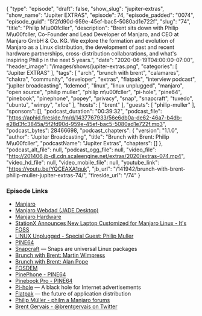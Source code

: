 {
  "type": "episode",
  "draft": false,
  "show_slug": "jupiter-extras",
  "show_name": "Jupiter EXTRAS",
  "episode": 74,
  "episode_padded": "0074",
  "episode_guid": "5f2fd90d-959e-45ef-bac5-5080ad1e722f",
  "slug": "74",
  "title": "Philip M\u00fcller",
  "description": "Brent sits down with Philip M\u00fcller, Co-Founder and Lead Developer of Manjaro, and CEO at Manjaro GmbH & Co. KG. We explore the formation and evolution of Manjaro as a Linux distribution, the development of past and recent hardware partnerships, cross-distribution collaborations, and what's inspiring Philip in the next 5 years.",
  "date": "2020-06-19T04:00:00-07:00",
  "header_image": "/images/shows/jupiter-extras.png",
  "categories": [
    "Jupiter EXTRAS"
  ],
  "tags": [
    "arch",
    "brunch with brent",
    "calamares",
    "chakra",
    "community",
    "developer",
    "extras",
    "flatpak",
    "interview podcast",
    "jupiter broadcasting",
    "kdemod",
    "linux",
    "linux unplugged",
    "manjaro",
    "open source",
    "philip muller",
    "philip m\u00fcller",
    "pi-hole",
    "pine64",
    "pinebook",
    "pinephone",
    "popey",
    "privacy",
    "snap",
    "snapcraft",
    "tuxedo",
    "ubuntu",
    "wimpy",
    "xfce"
  ],
  "hosts": [
    "brent"
  ],
  "guests": [
    "philip-muller"
  ],
  "sponsors": [],
  "podcast_duration": "00:39:32",
  "podcast_file": "https://aphid.fireside.fm/d/1437767933/56e6db0a-de62-46a7-b4db-e28d3fc3845a/5f2fd90d-959e-45ef-bac5-5080ad1e722f.mp3",
  "podcast_bytes": 28466698,
  "podcast_chapters": {
    "version": "1.1.0",
    "author": "Jupiter Broadcasting",
    "title": "Brunch with Brent: Philip M\u00fcller",
    "podcastName": "Jupiter Extras",
    "chapters": []
  },
  "podcast_alt_file": null,
  "podcast_ogg_file": null,
  "video_file": "http://201406.jb-dl.cdn.scaleengine.net/extras/2020/extras-074.mp4",
  "video_hd_file": null,
  "video_mobile_file": null,
  "youtube_link": "https://youtu.be/YQCEAXA1quk",
  "jb_url": "/141942/brunch-with-brent-philip-muller-jupiter-extras-74/",
  "fireside_url": "/74"
}


### Episode Links

  * [Manjaro](https://manjaro.org/ "Manjaro")
  * [Manjaro Webdad (JADE Desktop)](https://manjaro.org/download/#manjaro-webdad "Manjaro Webdad \(JADE Desktop\)")
  * [Manjaro Hardware](https://manjaro.org/hardware/ "Manjaro Hardware")
  * [StationX Announces New Laptop Customized for Manjaro Linux - It's FOSS](https://itsfoss.com/stationx-manjaro-linux/ "StationX Announces New Laptop Customized for Manjaro Linux - It's FOSS")
  * [LINUX Unplugged - Special Guest: Philip Muller](https://linuxunplugged.com/guests/philipmuller "LINUX Unplugged - Special Guest: Philip Muller")
  * [PINE64](https://www.pine64.org/ "PINE64")
  * [Snapcraft](https://snapcraft.io/ "Snapcraft") — Snaps are universal Linux packages
  * [Brunch with Brent: Martin Wimpress](https://extras.show/29 "Brunch with Brent: Martin Wimpress")
  * [Brunch with Brent: Alan Pope](https://extras.show/38 "Brunch with Brent: Alan Pope")
  * [FOSDEM](https://fosdem.org/ "FOSDEM")
  * [PinePhone - PINE64](https://www.pine64.org/pinephone/ "PinePhone - PINE64")
  * [Pinebook Pro - PINE64](https://www.pine64.org/pinebook-pro/ "Pinebook Pro - PINE64")
  * [Pi-hole](https://pi-hole.net/ "Pi-hole") — A black hole for Internet advertisements
  * [Flatpak](https://www.flatpak.org/ "Flatpak") — the future of application distribution
  * [Philip Müller - philm a Manjaro forums](https://forum.manjaro.org/about "Philip Müller - philm a Manjaro forums")
  * [Brent Gervais - @brentgervais on Twitter](https://twitter.com/brentgervais "Brent Gervais - @brentgervais on Twitter")


